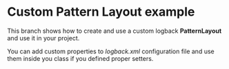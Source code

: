 # Custom Pattern Layout example

This branch shows how to create and use a custom logback __PatternLayout__ and use it in your project.

You can add custom properties to _logback.xml_ configuration file and use them inside you class if you defined proper setters.